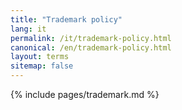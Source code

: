 ```yaml
---
title: "Trademark policy"
lang: it
permalink: /it/trademark-policy.html
canonical: /en/trademark-policy.html
layout: terms
sitemap: false
---
```


{% include pages/trademark.md %}

